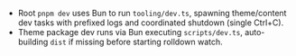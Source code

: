 - Root `pnpm dev` uses Bun to run `tooling/dev.ts`, spawning theme/content dev tasks with prefixed logs and coordinated shutdown (single Ctrl+C).
- Theme package dev runs via Bun executing `scripts/dev.ts`, auto-building `dist` if missing before starting rolldown watch.